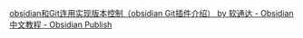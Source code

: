 [obsidian和Git连用实现版本控制（obsidian Git插件介绍） by 软通达 - Obsidian中文教程 - Obsidian Publish](https://publish.obsidian.md/chinesehelp/01+2021%E6%96%B0%E6%95%99%E7%A8%8B/obsidian%E5%92%8CGit%E8%BF%9E%E7%94%A8%E5%AE%9E%E7%8E%B0%E7%89%88%E6%9C%AC%E6%8E%A7%E5%88%B6%EF%BC%88obsidian+Git%E6%8F%92%E4%BB%B6%E4%BB%8B%E7%BB%8D%EF%BC%89+by+%E8%BD%AF%E9%80%9A%E8%BE%BE)